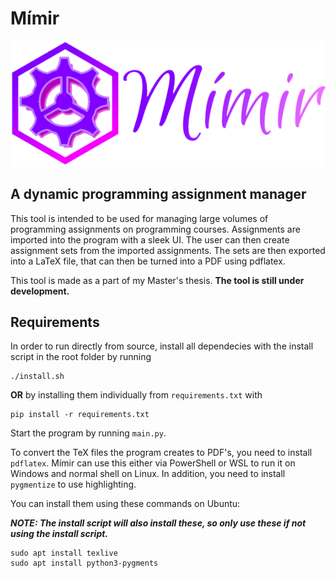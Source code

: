  # Mímir
 ![Mímir logo](resource/logoV3.png)
 ## A dynamic programming assignment manager

 This tool is intended to be used for managing large volumes of programming assignments on programming courses. Assignments are imported into the program with a sleek UI. The user can then create assignment sets from the imported assignments. The sets are then exported into a LaTeX file, that can then be turned into a PDF using pdflatex.

 This tool is made as a part of my Master's thesis. 
 **The tool is still under development.**

 ## Requirements

 In order to run directly from source, install all dependecies with the install script in the root folder by running
 
 ```
 ./install.sh
 ```
**OR** by installing them individually from `requirements.txt` with
 ```
 pip install -r requirements.txt
 ```

 Start the program by running `main.py`.

 To convert the TeX files the program creates to PDF's, you need to install `pdflatex`. Mímir can use this either via PowerShell or WSL to run it on Windows and normal shell on Linux. In addition, you need to install `pygmentize` to use highlighting.
 
 You can install them using these commands on Ubuntu:

 _**NOTE: The install script will also install these, so only use these if not using the install script.**_

 ```
sudo apt install texlive
sudo apt install python3-pygments
```
